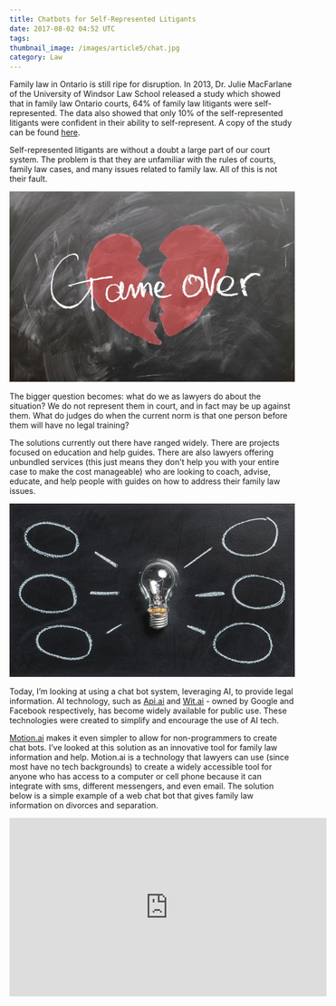 ```yaml
---
title: Chatbots for Self-Represented Litigants
date: 2017-08-02 04:52 UTC
tags:
thumbnail_image: /images/article5/chat.jpg
category: Law
---
```


Family law in Ontario is still ripe for disruption. In 2013, Dr. Julie MacFarlane of the University of Windsor Law School released a study which showed that in family law Ontario courts, 64% of family law litigants were self-represented. The data also showed that only 10% of the self-represented litigants were confident in their ability to self-represent. A copy of the study can be found <a class="post-link" href="http://www.lsuc.on.ca/uploadedFiles/For_the_Public/About_the_Law_Society/Convocation_Decisions/2014/Self-represented_project.pdf"> here</a>.

Self-represented litigants are without a doubt a large part of our court system. The problem is that they are unfamiliar with the rules of courts, family law cases, and many issues related to family law. All of this is not their fault.

![separate](/images/article5/separate.jpeg)

The bigger question becomes: what do we as lawyers do about the situation? We do not represent them in court, and in fact may be up against them. What do judges do when the current norm is that one person before them will have no legal training?

The solutions currently out there have ranged widely. There are projects focused on education and help guides. There are also lawyers offering unbundled services (this just means they don't help you with your entire case to make the cost manageable) who are looking to coach, advise, educate, and help people with guides on how to address their family law issues.

![solutions](/images/article5/solution.jpeg)

Today, I’m looking at using a chat bot system, leveraging AI, to provide legal information. AI technology, such as <a class="post-link" href="https://api.ai/">Api.ai</a> and <a class="post-link" href="https://wit.ai/">Wit.ai</a> - owned by Google and Facebook respectively, has become widely available for public use. These technologies were created to simplify and encourage the use of AI tech.

<a class="post-link" href="https://www.motion.ai/">Motion.ai</a> makes it even simpler to allow for non-programmers to create chat bots. I’ve looked at this solution as an innovative tool for family law information and help. Motion.ai is a technology that lawyers can use (since most have no tech backgrounds) to create a widely accessible tool for anyone who has access to a computer or cell phone because it can integrate with sms, different messengers, and even email. The solution below is a simple example of a web chat bot that gives family law information on divorces and separation.

<div class="video-container">
    <iframe src="https://api.motion.ai/webchat/72000?color=3588eb&sendBtn=SEND&inputBox=Type%20something...&token=3495dc0228d1912e80f4d40ad1ffcb65" height="315" width="560" allowfullscreen="" frameborder="0">
    </iframe>
</div>
